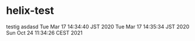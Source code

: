 # helix-test

testig
asdasd
Tue Mar 17 14:34:40 JST 2020
Tue Mar 17 14:35:34 JST 2020
Sun Oct 24 11:34:26 CEST 2021
